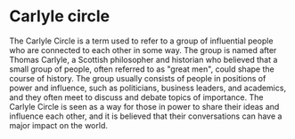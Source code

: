 # Carlyle circle

The Carlyle Circle is a term used to refer to a group of influential people who are connected to each other in some way. The group is named after Thomas Carlyle, a Scottish philosopher and historian who believed that a small group of people, often referred to as "great men", could shape the course of history. The group usually consists of people in positions of power and influence, such as politicians, business leaders, and academics, and they often meet to discuss and debate topics of importance. The Carlyle Circle is seen as a way for those in power to share their ideas and influence each other, and it is believed that their conversations can have a major impact on the world.
